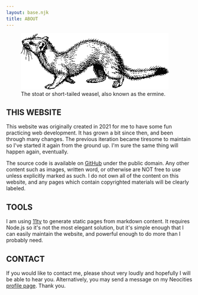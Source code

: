 ```yaml
---
layout: base.njk
title: ABOUT
---
```


<figure>
    <img src="/assets/ermine.png" class="pixel colorize" />
    <figcaption>The stoat or short-tailed weasel, also known as the ermine.</figcaption>
</figure>

## THIS WEBSITE

This website was originally created in 2021 for me to have some fun practicing web development. It has grown a bit since then, and been through many changes. The previous iteration became tiresome to maintain so I've started it again from the ground up. I'm sure the same thing will happen again, eventually.

The source code is available on [GitHub](https://github.com/errormine/neocities-errormine) under the public domain. Any other content such as images, written word, or otherwise are NOT free to use unless explicitly marked as such. I do not own all of the content on this website, and any pages which contain copyrighted materials will be clearly labeled.

## TOOLS

I am using [11ty](https://www.11ty.dev/) to generate static pages from markdown content. It requires Node.js so it's not the most elegant solution, but it's simple enough that I can easily maintain the website, and powerful enough to do more than I probably need.

## CONTACT

If you would like to contact me, please shout very loudly and hopefully I will be able to hear you. Alternatively, you may send a message on my Neocities <a href="https://neocities.org/site/errormine">profile page</a>. Thank you.